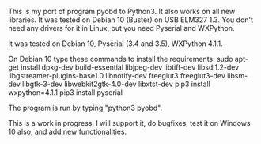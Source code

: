 This is my port of program pyobd to Python3. It also works on all new libraries. It was tested on Debian 10 (Buster) on USB ELM327 1.3. You don't need any drivers for it in Linux, but you need Pyserial and WXPython.

It was tested on Debian 10, Pyserial (3.4 and 3.5), WXPython 4.1.1.

On Debian 10 type these commands to install the requirements:
sudo apt-get install dpkg-dev build-essential libjpeg-dev libtiff-dev libsdl1.2-dev libgstreamer-plugins-base1.0 libnotify-dev freeglut3 freeglut3-dev libsm-dev libgtk-3-dev libwebkit2gtk-4.0-dev libxtst-dev
pip3 install wxpython=4.1.1
pip3 install pyserial

The program is run by typing "python3 pyobd".

This is a work in progress, I will support it, do bugfixes, test it on Windows 10 also, and add new functionalities.
